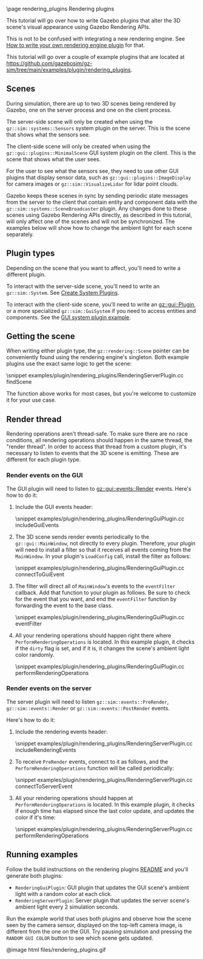 \page rendering_plugins Rendering plugins

This tutorial will go over how to write Gazebo plugins that alter the
3D scene's visual appearance using Gazebo Rendering APIs.

This is not to be confused with integrating a new rendering engine. See
[How to write your own rendering engine plugin](https://gazebosim.org/api/rendering/4.2/renderingplugin.html)
for that.

This tutorial will go over a couple of example plugins that are located at
https://github.com/gazebosim/gz-sim/tree/main/examples/plugin/rendering_plugins.

## Scenes

During simulation, there are up to two 3D scenes being rendered by
Gazebo, one on the server process and one on the client process.

The server-side scene will only be created when using the
`gz::sim::systems::Sensors` system plugin on the server. This is the
scene that shows what the sensors see.

The client-side scene will only be created when using the
`gz::gui::plugins::MinimalScene` GUI system plugin on the client. This is the
scene that shows what the user sees.

For the user to see what the sensors see, they need to use other GUI plugins
that display sensor data, such as `gz::gui::plugins::ImageDisplay` for
camera images or `gz::sim::VisualizeLidar` for lidar point clouds.

Gazebo keeps these scenes in sync by sending periodic state messages
from the server to the client that contain entity and component data with
the `gz::sim::systems::SceneBroadcaster` plugin. Any
changes done to these scenes using Gazebo Rendering APIs directly, as
described in this tutorial, will only affect one of the scenes and will not be
synchronized. The examples below will show how to change the ambient light for
each scene separately.

## Plugin types

Depending on the scene that you want to affect, you'll need to write a
different plugin.

To interact with the server-side scene, you'll need to write an
`gz::sim::System`.
See [Create System Plugins](createsystemplugins.html).

To interact with the client-side scene, you'll need to write an
[gz::gui::Plugin](https://gazebosim.org/api/gui/4.1/classignition_1_1gui_1_1Plugin.html),
or a more specialized `gz::sim::GuiSystem`
if you need to access entities and components.
See the [GUI system plugin example](https://github.com/gazebosim/gz-sim/tree/main/examples/plugin/gui_system_plugin).

## Getting the scene

When writing either plugin type, the `gz::rendering::Scene` pointer can
be conveniently found using the rendering engine's singleton. Both example
plugins use the exact same logic to get the scene:

\snippet examples/plugin/rendering_plugins/RenderingServerPlugin.cc findScene

The function above works for most cases, but you're welcome to customize it
for your use case.

## Render thread

Rendering operations aren't thread-safe. To make sure there are no race
conditions, all rendering operations should happen in the same thread, the
"render thread". In order to access that thread from a custom plugin, it's
necessary to listen to events that the 3D scene is emitting. These are
different for each plugin type.

### Render events on the GUI

The GUI plugin will need to listen to
[gz::gui::events::Render](https://gazebosim.org/api/gui/4.1/classignition_1_1gui_1_1events_1_1Render.html)
events. Here's how to do it:

1. Include the GUI events header:

    \snippet examples/plugin/rendering_plugins/RenderingGuiPlugin.cc includeGuiEvents

2. The 3D scene sends render events periodically to the `gz::gui::MainWindow`,
   not directly to every plugin. Therefore, your plugin will need to install a filter
   so that it receives all events coming from the `MainWindow`. In your plugin's
   `LoadConfig` call, install the filter as follows:

    \snippet examples/plugin/rendering_plugins/RenderingGuiPlugin.cc connectToGuiEvent

3. The filter will direct all of `MainWindow`'s events to the `eventFilter` callback. Add
   that function to your plugin as follows. Be sure to check for the event that you want,
   and end the `eventFilter` function by forwarding the event to the base class.

    \snippet examples/plugin/rendering_plugins/RenderingGuiPlugin.cc eventFilter

4. All your rendering operations should happen right there where
   `PerformRenderingOperations` is located. In this example plugin, it checks if the
   `dirty` flag is set, and if it is, it changes the scene's ambient light color randomly.

    \snippet examples/plugin/rendering_plugins/RenderingGuiPlugin.cc performRenderingOperations

### Render events on the server

The server plugin will need to listen `gz::sim::events::PreRender`, `gz::sim::events::Render` or
`gz::sim::events::PostRender` events.

Here's how to do it:

1. Include the rendering events header:

    \snippet examples/plugin/rendering_plugins/RenderingServerPlugin.cc includeRenderingEvents

2. To receive `PreRender` events, connect to it as follows, and the
   `PerformRenderingOperations` function will be called periodically:

    \snippet examples/plugin/rendering_plugins/RenderingServerPlugin.cc connectToServerEvent

3. All your rendering operations should happen at `PerformRenderingOperations` is located.
   In this example plugin, it checks if enough time has elapsed since the last color update,
   and updates the color if it's time:

    \snippet examples/plugin/rendering_plugins/RenderingServerPlugin.cc performRenderingOperations

## Running examples

Follow the build instructions on the rendering plugins
[README](https://github.com/gazebosim/gz-sim/blob/main/examples/plugin/rendering_plugins)
and you'll generate both plugins:

* `RenderingGuiPlugin`: GUI plugin that updates the GUI scene's ambient light with a random color at each click.
* `RenderingServerPlugin`: Server plugin that updates the server scene's ambient light every 2 simulation seconds.

Run the example world that uses both plugins and observe how the scene seen by
the camera sensor, displayed on the top-left camera image, is different from
the one on the GUI. Try pausing simulation and pressing the
`RANDOM GUI COLOR` button to see which scene gets updated.

@image html files/rendering_plugins.gif
